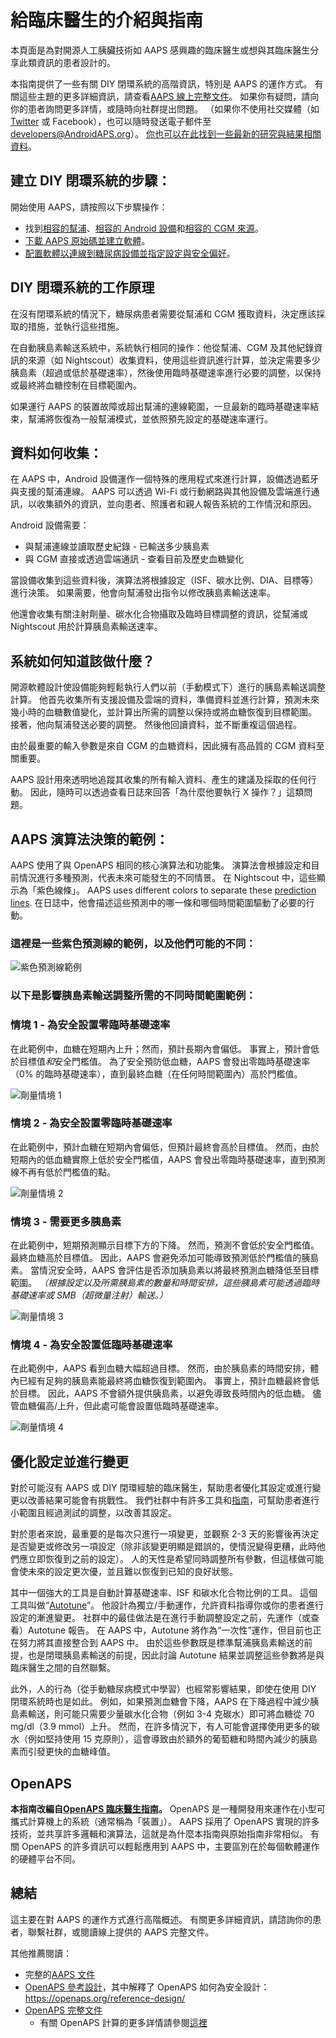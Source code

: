 # 給臨床醫生的介紹與指南

本頁面是為對開源人工胰臟技術如 AAPS 感興趣的臨床醫生或想與其臨床醫生分享此類資訊的患者設計的。

本指南提供了一些有關 DIY 閉環系統的高階資訊，特別是 AAPS 的運作方式。 有關這些主題的更多詳細資訊，請查看[AAPS 線上完整文件](../index.md)。 如果你有疑問，請向你的患者詢問更多詳情，或隨時向社群提出問題。 （如果你不使用社交媒體（如 [Twitter](https://twitter.com/kozakmilos) 或 Facebook），也可以隨時發送電子郵件至 developers@AndroidAPS.org）。 [你也可以在此找到一些最新的研究與結果相關資料](https://openaps.org/outcomes/)。

## 建立 DIY 閉環系統的步驟：

開始使用 AAPS，請按照以下步驟操作：

* 找到[相容的幫浦](../Getting-Started/CompatiblePumps.md)、[相容的 Android 設備](https://docs.google.com/spreadsheets/d/1gZAsN6f0gv6tkgy9EBsYl0BQNhna0RDqA9QGycAqCQc/edit?usp=sharing)和[相容的 CGM 來源](../Getting-Started/CompatiblesCgms.md)。
* [下載 AAPS 原始碼並建立軟體](../SettingUpAaps/BuildingAaps.md)。
* [配置軟體以連線到糖尿病設備並指定設定與安全偏好](../SettingUpAaps/SetupWizard.md)。

## DIY 閉環系統的工作原理

在沒有閉環系統的情況下，糖尿病患者需要從幫浦和 CGM 獲取資料，決定應該採取的措施，並執行這些措施。

在自動胰島素輸送系統中，系統執行相同的操作：他從幫浦、CGM 及其他紀錄資訊的來源（如 Nightscout）收集資料，使用這些資訊進行計算，並決定需要多少胰島素（超過或低於基礎速率），然後使用臨時基礎速率進行必要的調整，以保持或最終將血糖控制在目標範圍內。

如果運行 AAPS 的裝置故障或超出幫浦的連線範圍，一旦最新的臨時基礎速率結束，幫浦將恢復為一般幫浦模式，並依照預先設定的基礎速率運行。

## 資料如何收集：

在 AAPS 中，Android 設備運作一個特殊的應用程式來進行計算，設備透過藍牙與支援的幫浦連線。 AAPS 可以透過 Wi-Fi 或行動網路與其他設備及雲端進行通訊，以收集額外的資訊，並向患者、照護者和親人報告系統的工作情況和原因。

Android 設備需要：

* 與幫浦連線並讀取歷史紀錄 - 已輸送多少胰島素
* 與 CGM 直接或透過雲端通訊 - 查看目前及歷史血糖變化

當設備收集到這些資料後，演算法將根據設定（ISF、碳水比例、DIA、目標等）進行決策。 如果需要，他會向幫浦發出指令以修改胰島素輸送速率。

他還會收集有關注射劑量、碳水化合物攝取及臨時目標調整的資訊，從幫浦或 Nightscout 用於計算胰島素輸送速率。

## 系統如何知道該做什麼？

開源軟體設計使設備能夠輕鬆執行人們以前（手動模式下）進行的胰島素輸送調整計算。 他首先收集所有支援設備及雲端的資料，準備資料並進行計算，預測未來幾小時的血糖數值變化，並計算出所需的調整以保持或將血糖恢復到目標範圍。 接著，他向幫浦發送必要的調整。 然後他回讀資料，並不斷重複這個過程。

由於最重要的輸入參數是來自 CGM 的血糖資料，因此擁有高品質的 CGM 資料至關重要。

AAPS 設計用來透明地追蹤其收集的所有輸入資料、產生的建議及採取的任何行動。 因此，隨時可以透過查看日誌來回答「為什麼他要執行 X 操作？」這類問題。

## AAPS 演算法決策的範例：

AAPS 使用了與 OpenAPS 相同的核心演算法和功能集。 演算法會根據設定和目前情況進行多種預測，代表未來可能發生的不同情景。 在 Nightscout 中，這些顯示為「紫色線條」。 AAPS uses different colors to separate these [prediction lines](#aaps-screens-prediction-lines). 在日誌中，他會描述這些預測中的哪一條和哪個時間範圍驅動了必要的行動。

### 這裡是一些紫色預測線的範例，以及他們可能的不同：

![紫色預測線範例](../images/Prediction_lines.jpg)

### 以下是影響胰島素輸送調整所需的不同時間範圍範例：

### 情境 1 - 為安全設置零臨時基礎速率

在此範例中，血糖在短期內上升；然而，預計長期內會偏低。 事實上，預計會低於目標值*和*安全門檻值。 為了安全預防低血糖，AAPS 會發出零臨時基礎速率（0% 的臨時基礎速率），直到最終血糖（在任何時間範圍內）高於門檻值。

![劑量情境 1](../images/Dosing_scenario_1.jpg)

### 情境 2 - 為安全設置零臨時基礎速率

在此範例中，預計血糖在短期內會偏低，但預計最終會高於目標值。 然而，由於短期內的低血糖實際上低於安全門檻值，AAPS 會發出零臨時基礎速率，直到預測線不再有低於門檻值的點。

![劑量情境 2](../images/Dosing_scenario_2.jpg)

### 情境 3 - 需要更多胰島素

在此範例中，短期預測顯示目標下方的下降。 然而，預測不會低於安全門檻值。 最終血糖高於目標值。 因此，AAPS 會避免添加可能導致預測低於門檻值的胰島素。 當情況安全時，AAPS 會評估是否添加胰島素以將最終預測血糖降低至目標範圍。 *（根據設定以及所需胰島素的數量和時間安排，這些胰島素可能透過臨時基礎速率或 SMB（超微量注射）輸送。）*

![劑量情境 3](../images/Dosing_scenario_3.jpg)

### 情境 4 - 為安全設置低臨時基礎速率

在此範例中，AAPS 看到血糖大幅超過目標。 然而，由於胰島素的時間安排，體內已經有足夠的胰島素能最終將血糖恢復到範圍內。 事實上，預計血糖最終會低於目標。 因此，AAPS 不會額外提供胰島素，以避免導致長時間內的低血糖。 儘管血糖偏高/上升，但此處可能會設置低臨時基礎速率。

![劑量情境 4](../images/Dosing_scenario_4.jpg)

## 優化設定並進行變更

對於可能沒有 AAPS 或 DIY 閉環經驗的臨床醫生，幫助患者優化其設定或進行變更以改善結果可能會有挑戰性。 我們社群中有許多工具和[指南](https://openaps.readthedocs.io/en/latest/docs/Customize-Iterate/optimize-your-settings.html)，可幫助患者進行小範圍且經過測試的調整，以改善其設定。

對於患者來說，最重要的是每次只進行一項變更，並觀察 2-3 天的影響後再決定是否變更或修改另一項設定（除非該變更明顯是錯誤的，使情況變得更糟，此時他們應立即恢復到之前的設定）。 人的天性是希望同時調整所有參數，但這樣做可能會使未來的設定更次優，並且難以恢復到已知的良好狀態。

其中一個強大的工具是自動計算基礎速率、ISF 和碳水化合物比例的工具。 這個工具叫做“[Autotune](https://openaps.readthedocs.io/en/latest/docs/Customize-Iterate/autotune.html)”。 他設計為獨立/手動運作，允許資料指導你或你的患者進行設定的漸進變更。 社群中的最佳做法是在進行手動調整設定之前，先運作（或查看）Autotune 報告。 在 AAPS 中，Autotune 將作為“一次性”運作，但目前也正在努力將其直接整合到 AAPS 中。 由於這些參數既是標準幫浦胰島素輸送的前提，也是閉環胰島素輸送的前提，因此討論 Autotune 結果並調整這些參數將是與臨床醫生之間的自然聯繫。

此外，人的行為（從手動糖尿病模式中學習）也經常影響結果，即使在使用 DIY 閉環系統時也是如此。 例如，如果預測血糖會下降，AAPS 在下降過程中減少胰島素輸送，則可能只需要少量碳水化合物（例如 3-4 克碳水）即可將血糖從 70 mg/dl（3.9 mmol）上升。 然而，在許多情況下，有人可能會選擇使用更多的碳水（例如堅持使用 15 克原則），這會導致由於額外的葡萄糖和時間內減少的胰島素而引發更快的血糖峰值。

## OpenAPS

**本指南改編自[OpenAPS 臨床醫生指南](https://openaps.readthedocs.io/en/latest/docs/Resources/clinician-guide-to-OpenAPS.html)。** OpenAPS 是一種開發用來運作在小型可攜式計算機上的系統（通常稱為「裝置」）。 AAPS 採用了 OpenAPS 實現的許多技術，並共享許多邏輯和演算法，這就是為什麼本指南與原始指南非常相似。 有關 OpenAPS 的許多資訊可以輕鬆應用到 AAPS 中，主要區別在於每個軟體運作的硬體平台不同。

## 總結

這主要在對 AAPS 的運作方式進行高階概述。 有關更多詳細資訊，請諮詢你的患者，聯繫社群，或閱讀線上提供的 AAPS 完整文件。

其他推薦閱讀：

* 完整的[AAPS 文件](../index.md)
* [OpenAPS 參考設計](https://OpenAPS.org/reference-design/)，其中解釋了 OpenAPS 如何為安全設計：https://openaps.org/reference-design/
* [OpenAPS 完整文件](https://openaps.readthedocs.io/en/latest/index.html) 
  * 有關 OpenAPS 計算的更多詳情請參閱[這裡](https://openaps.readthedocs.io/en/latest/docs/While%20You%20Wait%20For%20Gear/Understand-determine-basal.html#understanding-the-determine-basal-logic)